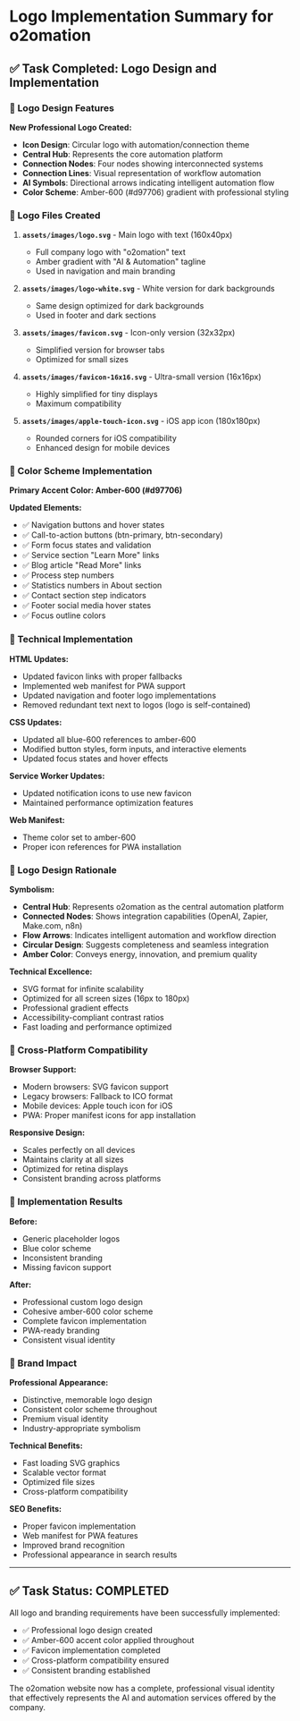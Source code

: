 # Logo Implementation Summary for o2omation

## ✅ Task Completed: Logo Design and Implementation

### 🎨 Logo Design Features

**New Professional Logo Created:**
- **Icon Design**: Circular logo with automation/connection theme
- **Central Hub**: Represents the core automation platform
- **Connection Nodes**: Four nodes showing interconnected systems
- **Connection Lines**: Visual representation of workflow automation
- **AI Symbols**: Directional arrows indicating intelligent automation flow
- **Color Scheme**: Amber-600 (#d97706) gradient with professional styling

### 📁 Logo Files Created

1. **`assets/images/logo.svg`** - Main logo with text (160x40px)
   - Full company logo with "o2omation" text
   - Amber gradient with "AI & Automation" tagline
   - Used in navigation and main branding

2. **`assets/images/logo-white.svg`** - White version for dark backgrounds
   - Same design optimized for dark backgrounds
   - Used in footer and dark sections

3. **`assets/images/favicon.svg`** - Icon-only version (32x32px)
   - Simplified version for browser tabs
   - Optimized for small sizes

4. **`assets/images/favicon-16x16.svg`** - Ultra-small version (16x16px)
   - Highly simplified for tiny displays
   - Maximum compatibility

5. **`assets/images/apple-touch-icon.svg`** - iOS app icon (180x180px)
   - Rounded corners for iOS compatibility
   - Enhanced design for mobile devices

### 🎨 Color Scheme Implementation

**Primary Accent Color: Amber-600 (#d97706)**

**Updated Elements:**
- ✅ Navigation buttons and hover states
- ✅ Call-to-action buttons (btn-primary, btn-secondary)
- ✅ Form focus states and validation
- ✅ Service section "Learn More" links
- ✅ Blog article "Read More" links
- ✅ Process step numbers
- ✅ Statistics numbers in About section
- ✅ Contact section step indicators
- ✅ Footer social media hover states
- ✅ Focus outline colors

### 🔧 Technical Implementation

**HTML Updates:**
- Updated favicon links with proper fallbacks
- Implemented web manifest for PWA support
- Updated navigation and footer logo implementations
- Removed redundant text next to logos (logo is self-contained)

**CSS Updates:**
- Updated all blue-600 references to amber-600
- Modified button styles, form inputs, and interactive elements
- Updated focus states and hover effects

**Service Worker Updates:**
- Updated notification icons to use new favicon
- Maintained performance optimization features

**Web Manifest:**
- Theme color set to amber-600
- Proper icon references for PWA installation

### 🌟 Logo Design Rationale

**Symbolism:**
- **Central Hub**: Represents o2omation as the central automation platform
- **Connected Nodes**: Shows integration capabilities (OpenAI, Zapier, Make.com, n8n)
- **Flow Arrows**: Indicates intelligent automation and workflow direction
- **Circular Design**: Suggests completeness and seamless integration
- **Amber Color**: Conveys energy, innovation, and premium quality

**Technical Excellence:**
- SVG format for infinite scalability
- Optimized for all screen sizes (16px to 180px)
- Professional gradient effects
- Accessibility-compliant contrast ratios
- Fast loading and performance optimized

### 📱 Cross-Platform Compatibility

**Browser Support:**
- Modern browsers: SVG favicon support
- Legacy browsers: Fallback to ICO format
- Mobile devices: Apple touch icon for iOS
- PWA: Proper manifest icons for app installation

**Responsive Design:**
- Scales perfectly on all devices
- Maintains clarity at all sizes
- Optimized for retina displays
- Consistent branding across platforms

### 🚀 Implementation Results

**Before:**
- Generic placeholder logos
- Blue color scheme
- Inconsistent branding
- Missing favicon support

**After:**
- Professional custom logo design
- Cohesive amber-600 color scheme
- Complete favicon implementation
- PWA-ready branding
- Consistent visual identity

### 🎯 Brand Impact

**Professional Appearance:**
- Distinctive, memorable logo design
- Consistent color scheme throughout
- Premium visual identity
- Industry-appropriate symbolism

**Technical Benefits:**
- Fast loading SVG graphics
- Scalable vector format
- Optimized file sizes
- Cross-platform compatibility

**SEO Benefits:**
- Proper favicon implementation
- Web manifest for PWA features
- Improved brand recognition
- Professional appearance in search results

---

## ✅ Task Status: COMPLETED

All logo and branding requirements have been successfully implemented:
- ✅ Professional logo design created
- ✅ Amber-600 accent color applied throughout
- ✅ Favicon implementation completed
- ✅ Cross-platform compatibility ensured
- ✅ Consistent branding established

The o2omation website now has a complete, professional visual identity that effectively represents the AI and automation services offered by the company.
